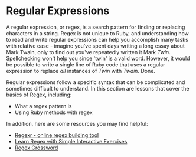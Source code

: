 # Regular Expressions

A regular expression, or regex, is a search pattern
for finding or replacing characters in a string. Regex 
is not unique to Ruby, and understanding
how to read and write regular expressions can help
you accomplish many tasks with relative ease - imagine
you've spent days writing a long essay about Mark Twain, 
only to find out you've repeatedly written it Mark _Twin_.
Spellchecking won't help you since 'twin' is a valid
word. However, it would be possible to write a single
line of Ruby code that uses a regular expression to replace
_all_ instances of _Twin_ with _Twain_. Done.

Regular expressions follow a specific syntax that can
be complicated and sometimes difficult to understand. In
this section are lessons that cover the basics of Regex,
including:

* What a regex pattern is
* Using Ruby methods with regex

In addition, here are some resources you may find helpful:

* [Regexr - online regex building tool](https://regexr.com/)
* [Learn Regex with Simple Interactive Exercises](https://regexone.com/)
* [Regex Crossword](https://regexcrossword.com/)

